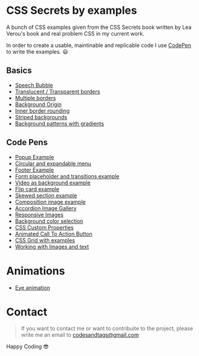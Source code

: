 # CSS Secrets by examples

A bunch of CSS examples given from the CSS Secrets book written by Lea Verou's book and real problem CSS in my current work.

In order to create a usable, maintinable and replicable code I use [CodePen](https://codepen.io) to write the examples. 😃

## Basics
- [Speech Bubble](https://codepen.io/codesandtags/pen/VEqBwG)
- [Translucent / Transparent borders](https://codepen.io/codesandtags/pen/qJggaZ)
- [Multiple borders](https://codepen.io/codesandtags/pen/ZqwwXz?editors=1100)
- [Background Origin](https://codepen.io/codesandtags/pen/gBqqJB)
- [Inner border rounding](https://codepen.io/codesandtags/pen/MPRBbW)
- [Striped backgrounds](https://codepen.io/codesandtags/pen/ReOzMy)
- [Background patterns with gradients](https://codepen.io/codesandtags/pen/VEoOdN)


## Code Pens
- [Popup Example](https://codepen.io/codesandtags/pen/OGVGGY)
- [Circular and expandable menu](https://codepen.io/codesandtags/pen/NmWqvX)
- [Footer Example](https://codepen.io/codesandtags/pen/wZvwpp)
- [Form placeholder and transitions example](https://codepen.io/codesandtags/pen/wZwZGB)
- [Video as background example](https://codepen.io/codesandtags/pen/RdzVeB)
- [Flip card example](https://codepen.io/codesandtags/pen/gEyMgr)
- [Skewed section example](https://codepen.io/codesandtags/pen/RdOWrw)
- [Composition image example](https://codepen.io/codesandtags/pen/BbENKe?editors=1100)
- [Accordion Image Gallery](https://codepen.io/codesandtags/pen/bMagOZ)
- [Responsive Images](https://codepen.io/codesandtags/pen/rbWjEz)
- [Background color selection](https://codepen.io/codesandtags/pen/YMNMYB)
- [CSS Custom Properties](https://codepen.io/codesandtags/pen/OGgdvP?editors=0100)
- [Animated Call To Action Button](https://codepen.io/codesandtags/pen/axErdo)
- [CSS Grid with examples](https://codepen.io/codesandtags/pen/yrGVar?editors=1100)
- [Working with Images and text](https://codepen.io/codesandtags/pen/LQJvEY)

# Animations
- [Eye animation](https://codepen.io/codesandtags/pen/YMgzGY)


# Contact

> If you want to contact me or want to contribuite to the project, please write me an email to codesandtags@gmail.com

Happy Coding 😎
